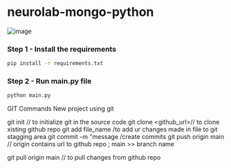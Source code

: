 # neurolab-mongo-python

![image](https://user-images.githubusercontent.com/57321948/196933065-4b16c235-f3b9-4391-9cfe-4affcec87c35.png)

### Step 1 - Install the requirements

```bash
pip install -r requirements.txt
```

### Step 2 - Run main.py file

```bash
python main.py
```
GIT Commands
New project using git

git init  // to initialize git in the source code
git clone <github_url>// to clone xisting github repo
git add file_name /to add ur changes made in file to git stagging area
git commit -m "message /create commits
git push origin main // origin contains url to github repo ; main >> branch name 

git pull origin main // to pull changes from github repo
